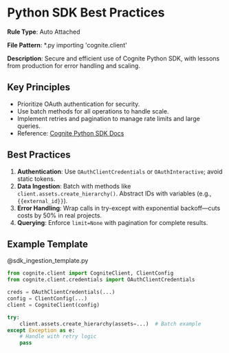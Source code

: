 # Python SDK Best Practices

**Rule Type**: Auto Attached

**File Pattern**: \*.py importing 'cognite.client'

**Description**: Secure and efficient use of Cognite Python SDK, with lessons
from production for error handling and scaling.

## Key Principles

- Prioritize OAuth authentication for security.
- Use batch methods for all operations to handle scale.
- Implement retries and pagination to manage rate limits and large queries.
- Reference:
  [Cognite Python SDK Docs](https://cognite-sdk-python.readthedocs-hosted.com/en/latest/)

## Best Practices

1. **Authentication**: Use `OAuthClientCredentials` or `OAuthInteractive`; avoid
   static tokens.
1. **Data Ingestion**: Batch with methods like
   `client.assets.create_hierarchy()`. Abstract IDs with variables (e.g.,
   `{{external_id}}`).
1. **Error Handling**: Wrap calls in try-except with exponential backoff—cuts
   costs by 50% in real projects.
1. **Querying**: Enforce `limit=None` with pagination for complete results.

## Example Template

@sdk_ingestion_template.py

```python
from cognite.client import CogniteClient, ClientConfig
from cognite.client.credentials import OAuthClientCredentials

creds = OAuthClientCredentials(...)
config = ClientConfig(...)
client = CogniteClient(config)

try:
    client.assets.create_hierarchy(assets=...)  # Batch example
except Exception as e:
    # Handle with retry logic
    pass
```
